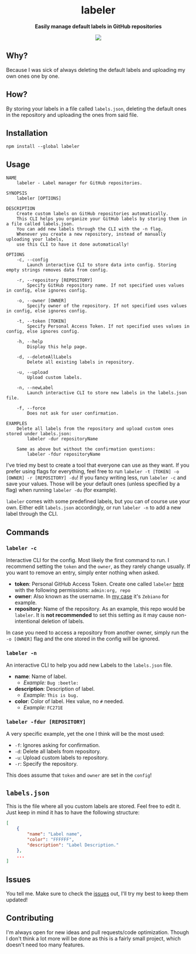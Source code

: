 <div align="center">
	<!-- <img src="Stuff/AppIcon-readme.png" width="200" height="200"> -->
	<h1>labeler</h1>
	<p>
		<b>Easily manage default labels in GitHub repositories</b>
	</p>

  <!-- Badges -->
  <a href="#usage" alt="CLI Status"><img src="https://img.shields.io/badge/CLI-Passing-green.svg"></img></a>
  <!-- <a href="#issues" alt="CLI Status"><img src="https://img.shields.io/badge/CLI-Partial-orange.svg"></img></a> -->
  <!-- <a href="#issues" alt="CLI Status"><img src="https://img.shields.io/badge/CLI-Failing-red.svg"></img></a> -->
</div>

<!-- Uncomment the following quote whenever the CLI is Failing -->
<!-- > Reason to why its failing here. -->

## Why?
Because I was sick of always deleting the default labels and uploading my own ones one by one.

## How?
By storing your labels in a file called `labels.json`, deleting the default ones in the repository and uploading the ones from said file.

## Installation
```
npm install --global labeler
```

## Usage
```
NAME
    labeler - Label manager for GitHub repositories.

SYNOPSIS
    labeler [OPTIONS]

DESCRIPTION
    Create custom labels on GitHub repositories automatically.
    This CLI helps you organize your GitHub labels by storing them in a file called labels.json.
    You can add new labels through the CLI with the -n flag.
    Whenever you create a new repository, instead of manually uploading your labels,
    use this CLI to have it done automatically!

OPTIONS
    -c, --config
        Launch interactive CLI to store data into config. Storing empty strings removes data from config.

    -r, --repository [REPOSITORY]
        Specify GitHub repository name. If not specified uses values in config, else ignores config.

    -o, --owner [OWNER]
        Specify owner of the repository. If not specified uses values in config, else ignores config.

    -t, --token [TOKEN]
        Specify Personal Access Token. If not specified uses values in config, else ignores config.

    -h, --help
        Display this help page.

    -d, --deleteAllLabels
        Delete all existing labels in repository.

    -u, --upload
        Upload custom labels.

    -n, --newLabel
        Launch interactive CLI to store new labels in the labels.json file.

    -f, --force
        Does not ask for user confirmation.

EXAMPLES
    Delete all labels from the repository and upload custom ones stored under labels.json:
        labeler -dur repositoryName

    Same as above but without the confirmation questions:
        labeler -fdur repositoryName
```

I've tried my best to create a tool that everyone can use as they want. If you prefer using flags for everything, feel free to run `labeler -t [TOKEN] -o [OWNER] -r [REPOSITORY] -du`! If you fancy writing less, run `labeler -c` and save your values. Those will be your default ones (unless specified by a flag) when running `labeler -du` (for example).

`labeler` comes with some predefined labels, but you can of course use your own. Either edit `labels.json` accordingly, or run `labeler -n` to add a new label through the CLI.

## Commands
### `labeler -c`
Interactive CLI for the config. Most likely the first command to run. I recommend setting the `token` and the `owner`, as they rarely change usually. If you want to remove an entry, simply enter nothing when asked.

- **token**: Personal GitHub Access Token. Create one called `labeler` [here](https://github.com/settings/tokens) with the following permissions: `admin:org, repo`
- **owner**: Also known as the username. In [my case](https://github.com/Zebiano) it's `Zebiano` for example.
- **repository**: Name of the repository. As an example, this repo would be `labeler`. It is **not recommended** to set this setting as it may cause non-intentional deletion of labels.

In case you need to access a repository from another owner, simply run the `-o [OWNER]` flag and the one stored in the config will be ignored.

### `labeler -n`
An interactive CLI to help you add new Labels to the `labels.json` file.

- **name**: Name of label.
  - *Example:* `Bug :beetle:`
- **description**: Description of label.
  - *Example:* `This is bug.`
- **color**: Color of label. Hex value, no `#` needed.
  - *Example:* `FC271E`

### `labeler -fdur [REPOSITORY]`
A very specific example, yet the one I think will be the most used:
- `-f`: Ignores asking for confirmation.
- `-d`: Delete all labels from repository.
- `-u`: Upload custom labels to repository.
- `-r`: Specify the repository.

This does assume that `token` and `owner` are set in the `config`!

## `labels.json`
This is the file where all you custom labels are stored. Feel free to edit it. Just keep in mind it has to have the following structure:
```json
[
    {
        "name": "Label name",
        "color": "FFFFFF",
        "description": "Label Description."
    },
    ...
]
```

## Issues
You tell me. Make sure to check the [issues](https://github.com/zebscripts/Labeler/issues) out, I'll try my best to keep them updated!

## Contributing
I'm always open for new ideas and pull requests/code optimization. Though I don't think a lot more will be done as this is a fairly small project, which doesn't need too many features.
